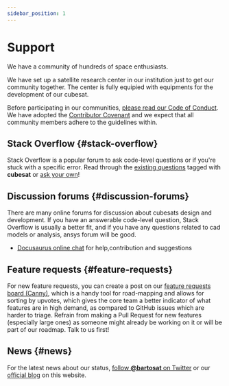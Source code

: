 ```yaml
---
sidebar_position: 1
---
```

# Support
We have a community of hundreds of space enthusiasts.

We have set up a satellite research center in our institution just to get our community together. The center is fully equipied with equipments for the development of our cubesat.

Before participating in our communities, [please read our Code of Conduct](https://engineering.fb.com/codeofconduct/). We have adopted the [Contributor Covenant](https://www.contributor-covenant.org/) and we expect that all community members adhere to the guidelines within.

## Stack Overflow {#stack-overflow}

Stack Overflow is a popular forum to ask code-level questions or if you're stuck with a specific error. Read through the [existing questions](https://stackoverflow.com/questions/tagged/cubesat) tagged with **cubesat** or [ask your own](https://stackoverflow.com/questions/ask?tags=cubesat)!

## Discussion forums {#discussion-forums}

There are many online forums for discussion about cubesats design and development. If you have an answerable code-level question, Stack Overflow is usually a better fit, and if you have any questions related to cad models or analysis, ansys forum will be good.

- [Docusaurus online chat](https://discord.gg/hejWG94p) for help,contribution and suggestions 

## Feature requests {#feature-requests}

For new feature requests, you can create a post on our [feature requests board (Canny)](#), which is a handy tool for road-mapping and allows for sorting by upvotes, which gives the core team a better indicator of what features are in high demand, as compared to GitHub issues which are harder to triage. Refrain from making a Pull Request for new features (especially large ones) as someone might already be working on it or will be part of our roadmap. Talk to us first!

## News {#news}

For the latest news about our status, [follow **@bartosat** on Twitter](https://twitter.com/bartosat) or our [official blog](/blog) on this website.